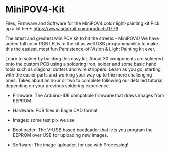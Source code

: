 MiniPOV4-Kit
============

Files, Firmware and Software for the MiniPOV4 color light-painting kit
Pick up a kit here: https://www.adafruit.com/products/1776

The latest and greatest MiniPOV kit to hit the streets - MiniPOV4! We have added full color RGB LEDs to the kit as well USB programmability to make this the easiest, most fun Persistence-of-Vision & Light Painting kit ever.

Learn to solder by building this easy kit. About 30 components are soldered onto the custom PCB using a soldering iron, solder and some basic hand tools such as diagonal cutters and wire strippers. Learn as you go, starting with the easier parts and working your way up to the more challenging ones. Takes about an hour or two to complete following our detailed tutorial, depending on your previous soldering experience. 

* Firmware: The Arduino-IDE compatible firmware that draws images from EEPROM

* Hardware: PCB files in Eagle CAD format

* Images: some test pix we use

* Bootloader: The V-USB based bootloader that lets you program the EEPROM over USB for uploading new images.

* Software: The image uploader, for use with Processing!